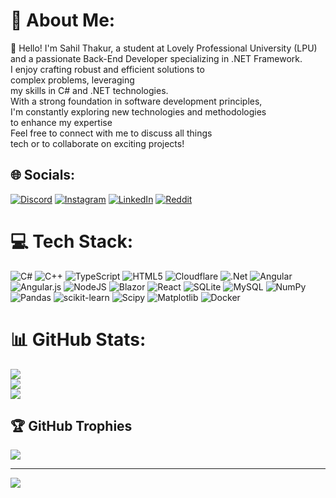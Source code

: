 # 💫 About Me:
👋 Hello! I'm Sahil Thakur, a student at Lovely Professional University (LPU)<br> and a passionate Back-End Developer specializing in .NET Framework. <br>I enjoy crafting robust and efficient solutions to <br>complex problems, leveraging <br>my skills in C# and .NET technologies.<br>With a strong foundation in software development principles,<br> I'm constantly exploring new technologies and methodologies <br>to enhance my expertise<br> Feel free to connect with me to discuss all things <br>tech or to collaborate on exciting projects!


## 🌐 Socials:
[![Discord](https://img.shields.io/badge/Discord-%237289DA.svg?logo=discord&logoColor=white)](https://discord.gg/sahil6343) [![Instagram](https://img.shields.io/badge/Instagram-%23E4405F.svg?logo=Instagram&logoColor=white)](https://instagram.com/sahiltenz) [![LinkedIn](https://img.shields.io/badge/LinkedIn-%230077B5.svg?logo=linkedin&logoColor=white)](https://linkedin.com/in/www.linkedin.com/in/sahilnetdev) [![Reddit](https://img.shields.io/badge/Reddit-%23FF4500.svg?logo=Reddit&logoColor=white)](https://reddit.com/user/https://www.reddit.com/user/sahilThakur0/) 

# 💻 Tech Stack:
![C#](https://img.shields.io/badge/c%23-%23239120.svg?style=for-the-badge&logo=csharp&logoColor=white) ![C++](https://img.shields.io/badge/c++-%2300599C.svg?style=for-the-badge&logo=c%2B%2B&logoColor=white) ![TypeScript](https://img.shields.io/badge/typescript-%23007ACC.svg?style=for-the-badge&logo=typescript&logoColor=white) ![HTML5](https://img.shields.io/badge/html5-%23E34F26.svg?style=for-the-badge&logo=html5&logoColor=white) ![Cloudflare](https://img.shields.io/badge/Cloudflare-F38020?style=for-the-badge&logo=Cloudflare&logoColor=white) ![.Net](https://img.shields.io/badge/.NET-5C2D91?style=for-the-badge&logo=.net&logoColor=white) ![Angular](https://img.shields.io/badge/angular-%23DD0031.svg?style=for-the-badge&logo=angular&logoColor=white) ![Angular.js](https://img.shields.io/badge/angular.js-%23E23237.svg?style=for-the-badge&logo=angularjs&logoColor=white) ![NodeJS](https://img.shields.io/badge/node.js-6DA55F?style=for-the-badge&logo=node.js&logoColor=white) ![Blazor](https://img.shields.io/badge/blazor-%235C2D91.svg?style=for-the-badge&logo=blazor&logoColor=white) ![React](https://img.shields.io/badge/react-%2320232a.svg?style=for-the-badge&logo=react&logoColor=%2361DAFB) ![SQLite](https://img.shields.io/badge/sqlite-%2307405e.svg?style=for-the-badge&logo=sqlite&logoColor=white) ![MySQL](https://img.shields.io/badge/mysql-%2300000f.svg?style=for-the-badge&logo=mysql&logoColor=white) ![NumPy](https://img.shields.io/badge/numpy-%23013243.svg?style=for-the-badge&logo=numpy&logoColor=white) ![Pandas](https://img.shields.io/badge/pandas-%23150458.svg?style=for-the-badge&logo=pandas&logoColor=white) ![scikit-learn](https://img.shields.io/badge/scikit--learn-%23F7931E.svg?style=for-the-badge&logo=scikit-learn&logoColor=white) ![Scipy](https://img.shields.io/badge/SciPy-%230C55A5.svg?style=for-the-badge&logo=scipy&logoColor=%white) ![Matplotlib](https://img.shields.io/badge/Matplotlib-%23ffffff.svg?style=for-the-badge&logo=Matplotlib&logoColor=black) ![Docker](https://img.shields.io/badge/docker-%230db7ed.svg?style=for-the-badge&logo=docker&logoColor=white)
# 📊 GitHub Stats:
![](https://github-readme-stats.vercel.app/api?username=Sahilthakr&theme=dark&hide_border=false&include_all_commits=true&count_private=false)<br/>
![](https://github-readme-streak-stats.herokuapp.com/?user=Sahilthakr&theme=dark&hide_border=false)<br/>
![](https://github-readme-stats.vercel.app/api/top-langs/?username=Sahilthakr&theme=dark&hide_border=false&include_all_commits=true&count_private=false&layout=compact)

## 🏆 GitHub Trophies
![](https://github-profile-trophy.vercel.app/?username=Sahilthakr&theme=radical&no-frame=false&no-bg=true&margin-w=4)

---
[![](https://visitcount.itsvg.in/api?id=Sahilthakr&icon=0&color=0)](https://visitcount.itsvg.in)

<!-- Proudly created with GPRM ( https://gprm.itsvg.in ) -->